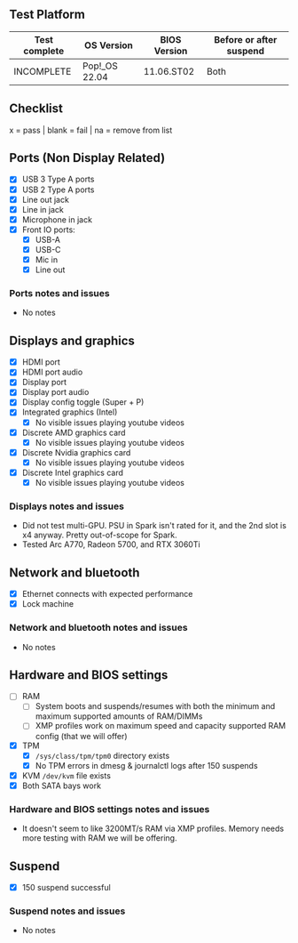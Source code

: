 ## Test Platform

| Test complete | OS Version     | BIOS Version | Before or after suspend |
|---------------|----------------|--------------|-------------------------|
| INCOMPLETE    | Pop!\_OS 22.04 | 11.06.ST02   | Both                    |

## Checklist
x = pass | blank = fail | na = remove from list

## Ports (Non Display Related)

- [x] USB 3 Type A ports
- [x] USB 2 Type A ports
- [x] Line out jack
- [x] Line in jack
- [x] Microphone in jack
- [x] Front IO ports:
  - [x] USB-A
  - [x] USB-C
  - [x] Mic in
  - [x] Line out

### Ports notes and issues

- No notes

## Displays and graphics

- [x] HDMI port
- [x] HDMI port audio
- [x] Display port
- [x] Display port audio
- [x] Display config toggle (Super + P)
- [x] Integrated graphics (Intel)
  - [x] No visible issues playing youtube videos
- [x] Discrete AMD graphics card
  - [x] No visible issues playing youtube videos
- [x] Discrete Nvidia graphics card
  - [x] No visible issues playing youtube videos
- [x] Discrete Intel graphics card
  - [x] No visible issues playing youtube videos

### Displays notes and issues

- Did not test multi-GPU. PSU in Spark isn't rated for it, and the 2nd slot is x4 anyway. Pretty out-of-scope for Spark.
- Tested Arc A770, Radeon 5700, and RTX 3060Ti

## Network and bluetooth

- [x] Ethernet connects with expected performance
- [x] Lock machine

### Network and bluetooth notes and issues

- No notes

## Hardware and BIOS settings

- [ ] RAM
    - [ ] System boots and suspends/resumes with both the minimum and maximum supported amounts of RAM/DIMMs
    - [ ] XMP profiles work on maximum speed and capacity supported RAM config (that we will offer)
- [x] TPM
    - [x] `/sys/class/tpm/tpm0` directory exists
    - [x] No TPM errors in dmesg & journalctl logs after 150 suspends
- [x] KVM `/dev/kvm` file exists
- [x] Both SATA bays work

### Hardware and BIOS settings notes and issues

- It doesn't seem to like 3200MT/s RAM via XMP profiles. Memory needs more testing with RAM we will be offering.

## Suspend

- [x] 150 suspend successful

### Suspend notes and issues

- No notes


